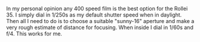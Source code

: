 In my personal opinion any 400 speed film is the best option for the Rollei 35. I simply dial in 1/250s as my default shutter speed when in daylight. Then all I need to do is to choose a suitable "sunny-16" aperture and make a very rough estimate of distance for focusing. When inside I dial in 1/60s and f/4. This works for me.

